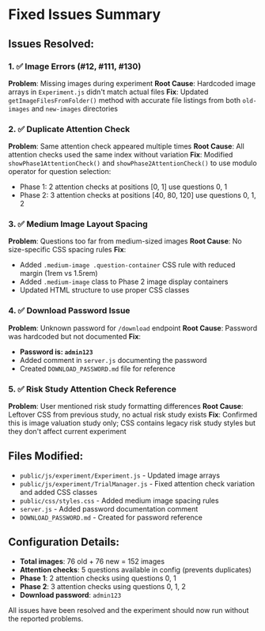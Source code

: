 # Fixed Issues Summary

## Issues Resolved:

### 1. ✅ Image Errors (#12, #111, #130)
**Problem**: Missing images during experiment
**Root Cause**: Hardcoded image arrays in `Experiment.js` didn't match actual files
**Fix**: Updated `getImageFilesFromFolder()` method with accurate file listings from both `old-images` and `new-images` directories

### 2. ✅ Duplicate Attention Check
**Problem**: Same attention check appeared multiple times
**Root Cause**: All attention checks used the same index without variation
**Fix**: Modified `showPhase1AttentionCheck()` and `showPhase2AttentionCheck()` to use modulo operator for question selection:
- Phase 1: 2 attention checks at positions [0, 1] use questions 0, 1
- Phase 2: 3 attention checks at positions [40, 80, 120] use questions 0, 1, 2

### 3. ✅ Medium Image Layout Spacing
**Problem**: Questions too far from medium-sized images
**Root Cause**: No size-specific CSS spacing rules
**Fix**: 
- Added `.medium-image .question-container` CSS rule with reduced margin (1rem vs 1.5rem)
- Added `.medium-image` class to Phase 2 image display containers
- Updated HTML structure to use proper CSS classes

### 4. ✅ Download Password Issue
**Problem**: Unknown password for `/download` endpoint
**Root Cause**: Password was hardcoded but not documented
**Fix**: 
- **Password is: `admin123`**
- Added comment in `server.js` documenting the password
- Created `DOWNLOAD_PASSWORD.md` file for reference

### 5. ✅ Risk Study Attention Check Reference
**Problem**: User mentioned risk study formatting differences
**Root Cause**: Leftover CSS from previous study, no actual risk study exists
**Fix**: Confirmed this is image valuation study only; CSS contains legacy risk study styles but they don't affect current experiment

## Files Modified:
- `public/js/experiment/Experiment.js` - Updated image arrays
- `public/js/experiment/TrialManager.js` - Fixed attention check variation and added CSS classes
- `public/css/styles.css` - Added medium image spacing rules
- `server.js` - Added password documentation comment
- `DOWNLOAD_PASSWORD.md` - Created for password reference

## Configuration Details:
- **Total images**: 76 old + 76 new = 152 images
- **Attention checks**: 5 questions available in config (prevents duplicates)
- **Phase 1**: 2 attention checks using questions 0, 1
- **Phase 2**: 3 attention checks using questions 0, 1, 2  
- **Download password**: `admin123`

All issues have been resolved and the experiment should now run without the reported problems.
